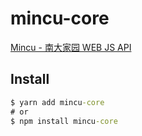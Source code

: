 # mincu-core

[Mincu - 南大家园 WEB JS API](https://github.com/ncuhome/mincu)

## Install

```cmd
$ yarn add mincu-core
# or
$ npm install mincu-core 
```